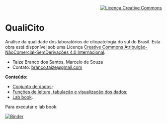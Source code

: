 <div align="right" style="text-align:right"><a rel="license" href="http://creativecommons.org/licenses/by-nc-nd/4.0/"><img alt="Licença Creative Commons" style="border-width:0" src="https://i.creativecommons.org/l/by-nc-nd/4.0/88x31.png" /></a></div>

# QualiCito

Análise da qualidade dos laboratórios de citopatologia do sul do Brasil. Esta obra está disponível sob uma Licença <a rel="license" href="http://creativecommons.org/licenses/by-nc-nd/4.0/">Creative Commons Atribuição-NãoComercial-SemDerivações 4.0 Internacional</a>.

+ Taize Branco dos Santos, Marcelo de Souza
+ Contato: branco.taize@gmail.com

**Conteúdo:**
+ [Conjunto de dados](dados-datasus/);
+ [Funções de leitura, tabulação e visualização dos dados](analysis.py);
+ [Lab book](lab-book.ipynb).

Para executar o lab book:

[![Binder](https://notebooks.gesis.org/binder/badge_logo.svg)](https://notebooks.gesis.org/binder/v2/gh/souzamarcelo/qualicito/master)
